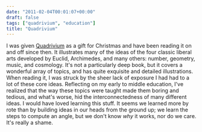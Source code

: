 ```yaml
---
date: "2011-02-04T00:01:07+00:00"
draft: false
tags: ["quadrivium", "education"]
title: "Quadrivium"
---
```

I was given [Quadrivium](http://www.amazon.com/Quadrivium-Classical-Liberal-Geometry-Cosmology/dp/0802778135/) as a gift for Christmas and have been reading it on and off since then. It illustrates many of the ideas of the four classic liberal arts developed by Euclid, Archimedes, and many others: number, geometry, music, and cosmology. It's not a particularly deep book, but it covers a wonderful array of topics, and has quite exquisite and detailed illustrations. When reading it, I was struck by the sheer lack of exposure I had had to a lot of these core ideas. Reflecting on my early to middle education, I've realized that the way these topics were taught made them boring and tedious, and what's worse, hid the interconnectedness of many different ideas. I would have loved learning this stuff. It seems we learned more by rote than by building ideas in our heads from the ground up; we learn the steps to compute an angle, but we don't know _why_ it works, nor do we care. It's really a shame.
